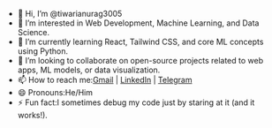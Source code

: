 - 👋 Hi, I’m @tiwarianurag3005
- 👀 I’m interested in Web Development, Machine Learning, and Data Science.
- 🌱 I’m currently learning React, Tailwind CSS, and core ML concepts using Python.
- 💞️ I’m looking to collaborate on open-source projects related to web apps, ML models, or data visualization.
- 📫 How to reach me:[Gmail](ragtiwari3005@gmail.com) | [LinkedIn](https://www.linkedin.com/in/anurag-tiwari-157798264?utm_source=share&utm_campaign=share_via&utm_content=profile&utm_medium=android_app) | [ Telegram](t.me/ANURAG_TIWARI3005)
- 😄 Pronouns:He/Him
- ⚡ Fun fact:I sometimes debug my code just by staring at it (and it works!).

<!---
tiwarianurag3005/tiwarianurag3005 is a ✨ special ✨ repository because its `README.md` (this file) appears on your GitHub profile.
You can click the Preview link to take a look at your changes.
--->
